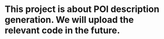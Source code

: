 # This project is about POI description generation. We will upload the relevant code in the future.
